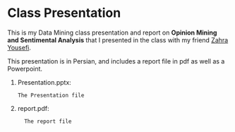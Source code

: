 # Class Presentation

This is my Data Mining class presentation and report on <b> Opinion Mining and Sentimental Analysis</b> that I presented in the class with my friend <a href="https://github.com/ZahraY10"  target="_blank">Zahra Yousefi</a>.

This presentation is in Persian, and includes a report file in pdf as well as a Powerpoint.

<ol>
  <p>
    <li>Presentation.pptx:</li>
    
    The Presentation file
   </p>
   
   <p>
      <li>report.pdf:</li>
      
      The report file  
  </p>
</ol>
